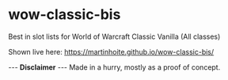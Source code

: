 # wow-classic-bis
Best in slot lists for World of Warcraft Classic Vanilla (All classes)

Shown live here:
https://martinhoite.github.io/wow-classic-bis/


--- **Disclaimer**  ---
Made in a hurry, mostly as a proof of concept.
